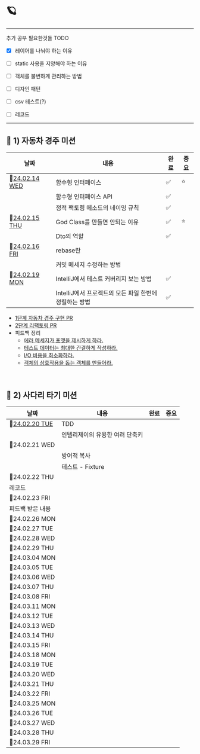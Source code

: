 # 🪐

---
추가 공부 필요한것들 TODO
- [x] 레이어를 나눠야 하는 이유
- [ ] static 사용을 지양해야 하는 이유
- [ ] 객체를 불변하게 관리하는 방법 
- [ ] 디자인 패턴
- [ ] csv 테스트(?)
- [ ] 레코드



---

## 🚀 1) 자동차 경주 미션

| 날짜 | 내용 | 완료 | 중요 |
|--------|--------|--------|--------|
| 📆[24.02.14 WED](https://github.com/nayonsoso/WIL/blob/main/level1/1-car-racing-1.md) | 함수형 인터페이스 | ✅ | ⭐ |
|  | 함수형 인터페이스 API | ✅ | |
|  | 정적 팩토링 메소드의 네이밍 규칙 | ✅ | |
| 📆[24.02.15 THU](https://github.com/nayonsoso/WIL/blob/main/level1/1-car-racing-2.md) | God Class를 만들면 안되는 이유 | ✅ | ⭐ |
|  | Dto의 역할 | ✅ | |
| 📆[24.02.16 FRI](https://github.com/nayonsoso/WIL/blob/main/level1/1-car-racing-3.md) | rebase란 | | |
| | 커밋 메세지 수정하는 방법 | | |
| 📆[24.02.19 MON](https://github.com/nayonsoso/WIL/blob/main/level1/1-car-racing-4.md) | IntelliJ에서 테스트 커버리지 보는 방법 | ✅ | |
|  | IntelliJ에서 프로젝트의 모든 파일 한번에 정렬하는 방법 | ✅ | |

- [1단계 자동차 경주 구현 PR](https://github.com/woowacourse/java-racingcar/pull/682)
- [2단계 리팩토링 PR](https://github.com/woowacourse/java-racingcar/pull/814)
- 피드백 정리
  - [에러 메세지가 포맷을 제시하게 하라.](https://github.com/nayonsoso/WIL/blob/main/level1/1-car-racing-review-1.md)
  - [테스트 데이터는 최대한 간결하게 작성하라.](https://github.com/nayonsoso/WIL/blob/main/level1/1-car-racing-review-2.md)
  - [I/O 비용을 최소화하라.](https://github.com/nayonsoso/WIL/blob/main/level1/1-car-racing-review-3.md)
  - [객체의 상호작용을 돕는 객체를 만들어라.](https://github.com/nayonsoso/WIL/blob/main/level1/1-car-racing-review-4.md)

<br>

## 🚀 2) 사다리 타기 미션

| 날짜 | 내용 | 완료 | 중요 |
|--------|--------|--------|--------|
| 📆[24.02.20 TUE](https://github.com/nayonsoso/WIL/blob/main/level1/2-ladder-1.md) | TDD | |  |
|  | 인텔리제이의 유용한 여러 단축키 | | |
| 📆24.02.21 WED | | |  |
|  | 방어적 복사 | | |
|  | 테스트 - Fixture | | |
| 📆24.02.22 THU | | |  |
|레코드|
| 📆24.02.23 FRI | | |  |
| 피드백 받은 내용 |
| 📆24.02.26 MON | | |  |
| 📆24.02.27 TUE | | |  |
| 📆24.02.28 WED | | |  |
| 📆24.02.29 THU | | |  |
| 📆24.03.04 MON | | |  |
| 📆24.03.05 TUE | | |  |
| 📆24.03.06 WED | | |  |
| 📆24.03.07 THU | | |  |
| 📆24.03.08 FRI | | |  |
| 📆24.03.11 MON | | |  |
| 📆24.03.12 TUE | | |  |
| 📆24.03.13 WED | | |  |
| 📆24.03.14 THU | | |  |
| 📆24.03.15 FRI | | | |
| 📆24.03.18 MON | | |  |
| 📆24.03.19 TUE | | |  |
| 📆24.03.20 WED | | |  |
| 📆24.03.21 THU | | |  |
| 📆24.03.22 FRI | | |  |
| 📆24.03.25 MON | | |  |
| 📆24.03.26 TUE | | |  |
| 📆24.03.27 WED | | |  |
| 📆24.03.28 THU | | |  |
| 📆24.03.29 FRI | | |  |
